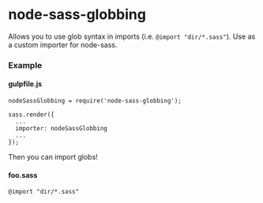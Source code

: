 # node-sass-globbing

Allows you to use glob syntax in imports (i.e. `@import "dir/*.sass"`). Use as a custom importer for node-sass.

### Example

#### gulpfile.js
````
nodeSassGlobbing = require('node-sass-globbing');

sass.render({
  ...
  importer: nodeSassGlobbing
  ...
});
````

Then you can import globs!

#### foo.sass
````
@import "dir/*.sass"
````

